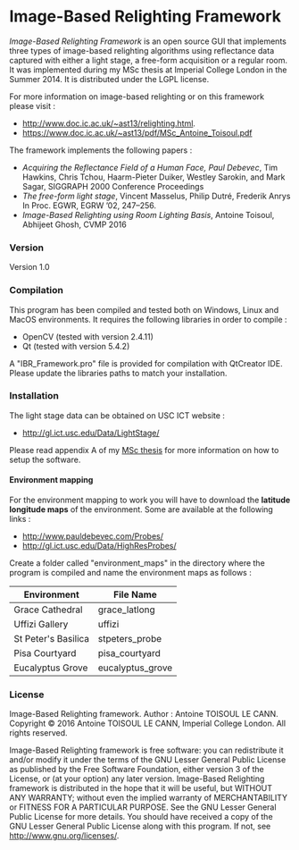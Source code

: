 # Image-Based Relighting Framework

_Image-Based Relighting Framework_ is an open source GUI that implements three types of image-based relighting algorithms using reflectance data captured with either a light stage, a free-form acquisition or a regular room. It was implemented during my MSc thesis at Imperial College London in the Summer 2014. It is distributed under the LGPL license.


For more information on image-based relighting or on this framework please visit :

* http://www.doc.ic.ac.uk/~ast13/relighting.html.
* https://www.doc.ic.ac.uk/~ast13/pdf/MSc_Antoine_Toisoul.pdf

The framework implements the following papers : 
* _Acquiring the Reflectance Field of a Human Face, Paul Debevec_, Tim Hawkins, Chris Tchou, Haarm-Pieter Duiker, Westley Sarokin, and Mark Sagar, SIGGRAPH 2000 Conference Proceedings
* _The free-form light stage_, Vincent Masselus, Philip Dutré, Frederik Anrys In Proc. EGWR, EGRW ’02, 247–256. 
* _Image-Based Relighting using Room Lighting Basis_, Antoine Toisoul, Abhijeet Ghosh, CVMP 2016

### Version
Version 1.0

### Compilation
This program has been compiled and tested both on Windows, Linux and MacOS environments.
It requires the following libraries in order to compile :

* OpenCV (tested with version 2.4.11)
* Qt (tested with version 5.4.2)

A "IBR_Framework.pro" file is provided for compilation with QtCreator IDE. Please update the libraries paths to match your installation.

### Installation

The light stage data can be obtained on USC ICT website :

* http://gl.ict.usc.edu/Data/LightStage/

Please read appendix A of my [MSc thesis](https://www.doc.ic.ac.uk/~ast13/pdf/MSc_Antoine_Toisoul.pdf) for more information on how to setup the software.

#### Environment mapping
For the environment mapping to work you will have to download the **latitude longitude maps** of the environment.
Some are available at the following links :

* http://www.pauldebevec.com/Probes/
* http://gl.ict.usc.edu/Data/HighResProbes/

Create a folder called "environment_maps" in the directory where the program is compiled and name the environment maps as follows : 

| Environment  | File Name |
| ------------- | ------------- |
| Grace Cathedral | grace_latlong  |
| Uffizi Gallery  | uffizi  |
| St Peter's Basilica | stpeters_probe  |
| Pisa Courtyard | pisa_courtyard  |
| Eucalyptus Grove | eucalyptus_grove|

### License

Image-Based Relighting framework. Author :  Antoine TOISOUL LE CANN. Copyright © 2016 Antoine TOISOUL LE CANN, Imperial College London. All rights reserved.

Image-Based Relighting framework is free software: you can redistribute it and/or modify it under the terms of the GNU Lesser General Public License as published by the Free Software Foundation, either version 3 of the License, or (at your option) any later version. Image-Based Relighting framework is distributed in the hope that it will be useful, but WITHOUT ANY WARRANTY; without even the implied warranty of MERCHANTABILITY or FITNESS FOR A PARTICULAR PURPOSE. See the GNU Lesser General Public License for more details. You should have received a copy of the GNU Lesser General Public License along with this program. If not, see <http://www.gnu.org/licenses/>.
